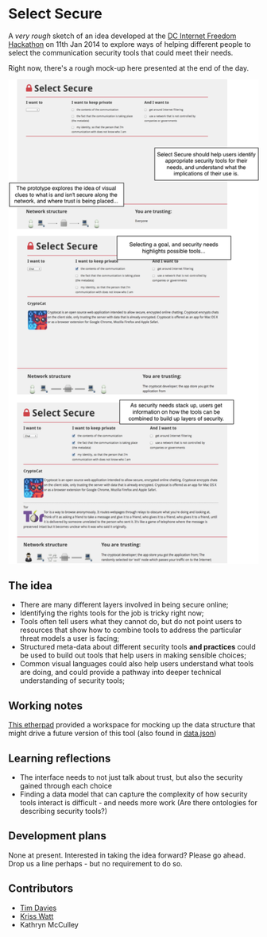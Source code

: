 # Select Secure

A *very rough* sketch of an idea developed at the [DC Internet Freedom Hackathon](http://www.eventbrite.com/e/dc-internet-freedom-hackathon-tickets-9306081741) on 11th Jan 2014 to explore ways of helping different people to select the communication security tools that could meet their needs.

Right now, there's a rough mock-up here presented at the end of the day.

![Mock Up details](https://github.com/voodoochild/select-secure/raw/master/readme/mockup-jan11th.png)


## The idea

- There are many different layers involved in being secure online;
- Identifying the rights tools for the job is tricky right now; 
- Tools often tell users what they cannot do, but do not point users to resources that show how to combine tools to address the particular threat models a user is facing;
- Structured meta-data about different security tools **and practices** could be used to build out tools that help users in making sensible choices;
- Common visual languages could also help users understand what tools are doing, and could provide a pathway into deeper technical understanding of security tools;

## Working notes

[This etherpad](https://etherpad.mozilla.org/S3oiZ5xtjW) provided a workspace for mocking up the data structure that might drive a future version of this tool (also found in [data.json](https://github.com/voodoochild/select-secure/blob/master/data/data.json))


## Learning reflections

- The interface needs to not just talk about trust, but also the security gained through each choice
- Finding a data model that can capture the complexity of how security tools interact is difficult - and needs more work (Are there ontologies for describing security tools?)

## Development plans

None at present. Interested in taking the idea forward? Please go ahead. Drop us a line perhaps - but no requirement to do so.

## Contributors


- [Tim Davies](http://www.timdavies.org.uk)
- [Kriss Watt](https://twitter.com/daelen)
- Kathryn McCulley
